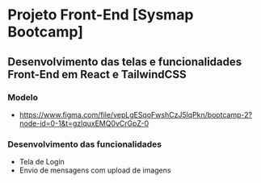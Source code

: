 # Projeto Front-End [Sysmap Bootcamp]

## Desenvolvimento das telas e funcionalidades Front-End em React e TailwindCSS

### Modelo
- https://www.figma.com/file/vepLgESqoFwshCzJ5lqPkn/bootcamp-2?node-id=0-1&t=gzlquxEMQ0vCrGpZ-0

### Desenvolvimento das funcionalidades
 - Tela de Login
 - Envio de mensagens com upload de imagens

